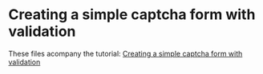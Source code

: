 Creating a simple captcha form with validation
=============

These files acompany the tutorial: [Creating a simple captcha form with validation](http://daveismyname.com/creating-a-simple-captcha-form-with-validation-bp)